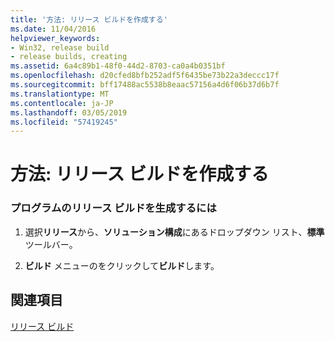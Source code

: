 ```yaml
---
title: '方法: リリース ビルドを作成する'
ms.date: 11/04/2016
helpviewer_keywords:
- Win32, release build
- release builds, creating
ms.assetid: 6a4c89b1-48f0-44d2-8703-ca0a4b0351bf
ms.openlocfilehash: d20cfed8bfb252adf5f6435be73b22a3deccc17f
ms.sourcegitcommit: bff17488ac5538b8eaac57156a4d6f06b37d6b7f
ms.translationtype: MT
ms.contentlocale: ja-JP
ms.lasthandoff: 03/05/2019
ms.locfileid: "57419245"
---
```

# <a name="how-to-create-a-release-build"></a>方法: リリース ビルドを作成する

### <a name="to-generate-a-release-build-of-your-program"></a>プログラムのリリース ビルドを生成するには

1. 選択**リリース**から、**ソリューション構成**にあるドロップダウン リスト、**標準**ツールバー。

1. **ビルド** メニューのをクリックして**ビルド**します。

## <a name="see-also"></a>関連項目

[リリース ビルド](../../build/reference/release-builds.md)
